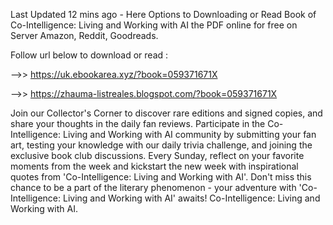 Last Updated 12 mins ago - Here Options to Downloading or Read Book of Co-Intelligence: Living and Working with AI the PDF online for free on Server Amazon, Reddit, Goodreads.
 
Follow url below to download or read :
 
-->> https://uk.ebookarea.xyz/?book=059371671X
 
-->> https://zhauma-listreales.blogspot.com/?book=059371671X
 
Join our Collector's Corner to discover rare editions and signed copies, and share your thoughts in the daily fan reviews.
Participate in the Co-Intelligence: Living and Working with AI community by submitting your fan art, testing your knowledge with our daily trivia challenge, and joining the exclusive book club discussions.
Every Sunday, reflect on your favorite moments from the week and kickstart the new week with inspirational quotes from 'Co-Intelligence: Living and Working with AI'. Don't miss this chance to be a part of the literary phenomenon - your adventure with 'Co-Intelligence: Living and Working with AI' awaits! Co-Intelligence: Living and Working with AI.
